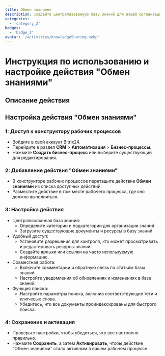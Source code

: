 ```yaml
---
title: Обмен знаниями
description: Создайте централизованную базу знаний для вашей организации.
categories: 
  - 'category_2'
badges: 
  - 'badge_3'
avatar: '/activities/KnowledgeSharing.webp'
---
```

# Инструкция по использованию и настройке действия "Обмен знаниями"

## Описание действия

## **Настройка действия "Обмен знаниями"**

### 1: Доступ к конструктору рабочих процессов
- Войдите в свой аккаунт Bitrix24.
- Перейдите в раздел **CRM** > **Автоматизация** > **Бизнес-процессы**.
- Нажмите **Создать бизнес-процесс** или выберите существующий для редактирования.

### 2: Добавление действия "Обмен знаниями"
- В конструкторе рабочих процессов перетащите действие **Обмен знаниями** из списка доступных действий.
- Разместите действие в том месте рабочего процесса, где оно должно выполняться.

### 3: Настройка действия
- Централизованная база знаний:
  - Определите категории и подкатегории для организации знаний.
  - Загрузите существующие документы и ресурсы в базу знаний.
- Удобный доступ:
  - Установите разрешения для контроля, кто может просматривать и редактировать ресурсы знаний.
  - Создайте ярлыки или ссылки на часто используемую информацию.
- Совместная работа:
  - Включите комментарии и обратную связь по статьям базы знаний.
  - Настройте уведомления об обновлениях и изменениях в базе знаний.
- Функция поиска:
  - Настройте параметры поиска, включив соответствующие теги и ключевые слова.
  - Убедитесь, что все документы проиндексированы для быстрого поиска.

### 4: Сохранение и активация
- Проверьте настройки, чтобы убедиться, что все настроено правильно.
- Нажмите **Сохранить**, а затем **Активировать**, чтобы действие "Обмен знаниями" стало активным в вашем рабочем процессе.